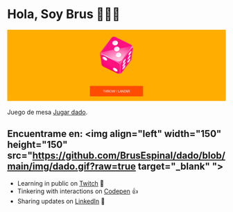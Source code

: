 # Hola, Soy Brus 👀👨‍💻

<img src="https://github.com/BrusEspinal/dado/blob/main/img/dado1.png" alt="banner that says Monica Powell - software engineer, content creator and community organizer alongside a cartoon illustration of Monica">

Juego de mesa <a href="https://brusespinal.github.io/dado/">Jugar dado</a>.

## Encuentrame en: <img align="left" width="150" height="150" src="https://github.com/BrusEspinal/dado/blob/main/img/dado.gif?raw=true  target="_blank" "></a>
- Learning in public on <a href="https://www.twitch.tv/blacktechdiva">Twitch</a> 🤘
- Tinkering with interactions on <a href="https://codepen.io/m0nica"> Codepen</a> 👍
- Sharing updates on <a href="https://www.linkedin.com/in/monicampowell/">LinkedIn</a> 🤙
